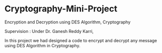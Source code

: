 # Cryptography-Mini-Project
Encryption and Decryption using DES Algorithm, Cryptography


Supervision : Under Dr. Ganesh Reddy Karri,


In this project we had designed a code to encrypt and decrypt any message using DES Algorithm in Cryptography.
